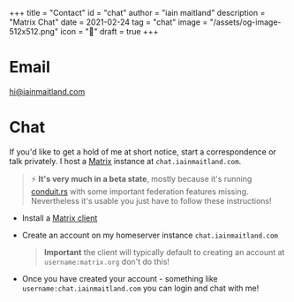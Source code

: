 +++
title = "Contact"
id = "chat"
author = "iain maitland"
description = "Matrix Chat"
date = 2021-02-24
tag = "chat"
image = "/assets/og-image-512x512.png"
icon = "🦜"
draft = true
+++

# Email

hi@iainmaitland.com

# Chat 
If you'd like to get a hold of me at short notice, start a correspondence or talk privately. I host a [Matrix](https://matrix.org/) instance at `chat.iainmaitland.com`.

> ⚡ **It's very much in a beta state**, mostly because it's running [conduit.rs](https://conduit.rs/) with some important federation features missing. Nevertheless it's usable you just have to follow these instructions!

- Install a [Matrix client](https://element.io/)
- Create an account on my homeserver instance `chat.iainmaitland.com` 

  > **Important** the client will typically default to creating an account at `username:matrix.org` don't do this!
- Once you have created your account - something like `username:chat.iainmaitland.com` you can login and chat with me!
